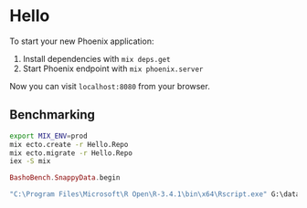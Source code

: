 # Hello

To start your new Phoenix application:

1. Install dependencies with `mix deps.get`
2. Start Phoenix endpoint with `mix phoenix.server`

Now you can visit `localhost:8080` from your browser.

## Benchmarking

```bash
export MIX_ENV=prod
mix ecto.create -r Hello.Repo
mix ecto.migrate -r Hello.Repo
iex -S mix
```

```elixir
BashoBench.SnappyData.begin
```

```bat
"C:\Program Files\Microsoft\R Open\R-3.4.1\bin\x64\Rscript.exe" G:\database_cache_benchmark\deps\basho_bench\priv\summary.r -i G:\database_cache_benchmark\tests\20171024_075858
```